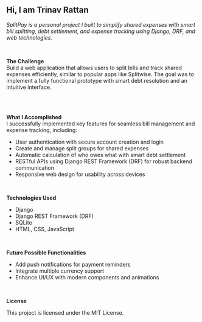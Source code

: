 <h2>Hi, I am Trinav Rattan</h2>
<p><em>SplitPay is a personal project I built to simplify shared expenses with smart bill splitting, debt settlement, and expense tracking using Django, DRF, and web technologies.</em></p>

<br>

<b>The Challenge</b>
<br>
Build a web application that allows users to split bills and track shared expenses efficiently, similar to popular apps like Splitwise. The goal was to implement a fully functional prototype with smart debt resolution and an intuitive interface.

<br><br>

<b>What I Accomplished</b>
<br>
I successfully implemented key features for seamless bill management and expense tracking, including:
<ul>
  <li>User authentication with secure account creation and login</li>
  <li>Create and manage split groups for shared expenses</li>
  <li>Automatic calculation of who owes what with smart debt settlement</li>
  <li>RESTful APIs using Django REST Framework (DRF) for robust backend communication</li>
  <li>Responsive web design for usability across devices</li>
</ul>

<br>

<b>Technologies Used</b>
<ul>
  <li>Django</li>
  <li>Django REST Framework (DRF)</li>
  <li>SQLite</li>
  <li>HTML, CSS, JavaScript</li>
</ul>

<br>

<b>Future Possible Functionalities</b>
<ul>
  <li>Add push notifications for payment reminders</li>
  <li>Integrate multiple currency support</li>
  <li>Enhance UI/UX with modern components and animations</li>
</ul>

<br>

<b>License</b>
<br>
<p>This project is licensed under the MIT License.</p>
